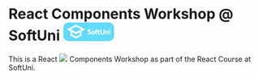 # React Components Workshop @ SoftUni <img src="SoftUni.png" width="100">

This is a React <img src="https://upload.wikimedia.org/wikipedia/commons/a/a7/React-icon.svg" width="30"> Components Workshop as part of the React Course at SoftUni.
